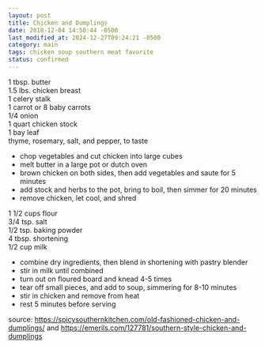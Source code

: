 ```yaml
---
layout: post
title: Chicken and Dumplings
date: 2018-12-04 14:50:44 -0500
last_modified_at: 2024-12-27T09:24:21 -0500
category: main
tags: chicken soup southern meat favorite
status: confirmed
---
```

1 tbsp. butter  
1.5 lbs. chicken breast  
1 celery stalk  
1 carrot or 8 baby carrots  
1/4 onion  
1 quart chicken stock  
1 bay leaf  
thyme, rosemary, salt, and pepper, to taste  

* chop vegetables and cut chicken into large cubes
* melt butter in a large pot or dutch oven
* brown chicken on both sides, then add vegetables and saute for 5 minutes
* add stock and herbs to the pot, bring to boil, then simmer for 20 minutes
* remove chicken, let cool, and shred

1 1/2 cups flour  
3/4 tsp. salt  
1/2 tsp. baking powder  
4 tbsp. shortening  
1/2 cup milk  

* combine dry ingredients, then blend in shortening with pastry blender
* stir in milk until combined
* turn out on floured board and knead 4-5 times
* tear off small pieces, and add to soup, simmering for 8-10 minutes
* stir in chicken and remove from heat
* rest 5 minutes before serving

source: <https://spicysouthernkitchen.com/old-fashioned-chicken-and-dumplings/> and
        <https://emerils.com/127781/southern-style-chicken-and-dumplings>
